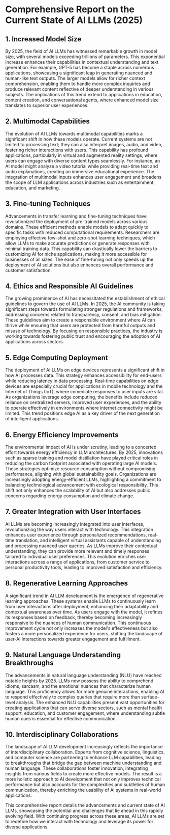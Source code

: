 # Comprehensive Report on the Current State of AI LLMs (2025)

## 1. Increased Model Size
By 2025, the field of AI LLMs has witnessed remarkable growth in model size, with several models exceeding trillions of parameters. This exponential increase enhances their capabilities in contextual understanding and text generation. For example, GPT-5 has become a staple across numerous applications, showcasing a significant leap in generating nuanced and human-like text outputs. The larger models allow for richer context comprehension, enabling them to handle more complex inquiries and produce relevant content reflective of deeper understanding in various subjects. The implications of this trend extend to applications in education, content creation, and conversational agents, where enhanced model size translates to superior user experiences.

## 2. Multimodal Capabilities
The evolution of AI LLMs towards multimodal capabilities marks a significant shift in how these models operate. Current systems are not limited to processing text; they can also interpret images, audio, and video, fostering richer interactions with users. This capability has profound applications, particularly in virtual and augmented reality settings, where users can engage with diverse content types seamlessly. For instance, an AI model might analyze a video tutorial while providing real-time text and audio explanations, creating an immersive educational experience. The integration of multimodal inputs enhances user engagement and broadens the scope of LLM applications across industries such as entertainment, education, and marketing.

## 3. Fine-tuning Techniques
Advancements in transfer learning and fine-tuning techniques have revolutionized the deployment of pre-trained models across various domains. These efficient methods enable models to adapt quickly to specific tasks with reduced computational requirements. Researchers are employing effective few-shot and zero-shot learning techniques, which allow LLMs to make accurate predictions or generate responses with minimal training data. This capability can drastically lower the barriers to customizing AI for niche applications, making it more accessible for businesses of all sizes. The ease of fine-tuning not only speeds up the deployment of AI solutions but also enhances overall performance and customer satisfaction.

## 4. Ethics and Responsible AI Guidelines
The growing prominence of AI has necessitated the establishment of ethical guidelines to govern the use of AI LLMs. In 2025, the AI community is taking significant steps towards formulating stronger regulations and frameworks, addressing concerns related to transparency, consent, and bias mitigation. These guidelines aim to create a responsible environment where AI can thrive while ensuring that users are protected from harmful outputs and misuse of technology. By focusing on responsible practices, the industry is working towards fostering public trust and encouraging the adoption of AI applications across sectors.

## 5. Edge Computing Deployment
The deployment of AI LLMs on edge devices represents a significant shift in how AI processes data. This strategy enhances accessibility for end-users while reducing latency in data processing. Real-time capabilities on edge devices are especially crucial for applications in mobile technology and the Internet of Things (IoT), where immediate responses to user inputs are vital. As organizations leverage edge computing, the benefits include reduced reliance on centralized servers, improved user experiences, and the ability to operate effectively in environments where internet connectivity might be limited. This trend positions edge AI as a key driver of the next generation of intelligent applications.

## 6. Energy Efficiency Improvements
The environmental impact of AI is under scrutiny, leading to a concerted effort towards energy efficiency in LLM architectures. By 2025, innovations such as sparse training and model distillation have played critical roles in reducing the carbon footprint associated with operating large AI models. These strategies optimize resource consumption without compromising performance, aligning with global sustainability goals. Organizations are increasingly adopting energy-efficient LLMs, highlighting a commitment to balancing technological advancement with ecological responsibility. This shift not only enhances the scalability of AI but also addresses public concerns regarding energy consumption and climate change.

## 7. Greater Integration with User Interfaces
AI LLMs are becoming increasingly integrated into user interfaces, revolutionizing the way users interact with technology. This integration enhances user experience through personalized recommendations, real-time translation, and intelligent virtual assistants capable of understanding and processing nuanced user queries. As LLMs improve their contextual understanding, they can provide more relevant and timely responses tailored to individual user preferences. This evolution enriches user interactions across a range of applications, from customer service to personal productivity tools, leading to improved satisfaction and efficiency.

## 8. Regenerative Learning Approaches
A significant trend in AI LLM development is the emergence of regenerative learning approaches. These systems enable LLMs to continuously learn from user interactions after deployment, enhancing their adaptability and contextual awareness over time. As users engage with the model, it refines its responses based on feedback, thereby becoming increasingly responsive to the nuances of human communication. This continuous improvement cycle not only increases the model's effectiveness but also fosters a more personalized experience for users, shifting the landscape of user-AI interactions towards greater engagement and fulfillment.

## 9. Natural Language Understanding Breakthroughs
The advancements in natural language understanding (NLU) have reached notable heights by 2025. LLMs now possess the ability to comprehend idioms, sarcasm, and the emotional nuances that characterize human language. This proficiency allows for more genuine interactions, enabling AI to respond effectively to complex queries that require more than surface-level analysis. The enhanced NLU capabilities present vast opportunities for creating applications that can serve diverse sectors, such as mental health support, education, and customer engagement, where understanding subtle human cues is essential for effective communication.

## 10. Interdisciplinary Collaborations
The landscape of AI LLM development increasingly reflects the importance of interdisciplinary collaboration. Experts from cognitive science, linguistics, and computer science are partnering to enhance LLM capabilities, leading to breakthroughs that bridge the gap between machine understanding and human language. These collaborations foster innovation, integrating insights from various fields to create more effective models. The result is a more holistic approach to AI development that not only improves technical performance but also accounts for the complexities and subtleties of human communication, thereby enriching the usability of AI systems in real-world applications. 

This comprehensive report details the advancements and current state of AI LLMs, showcasing the potential and challenges that lie ahead in this rapidly evolving field. With continuing progress across these areas, AI LLMs are set to redefine how we interact with technology and leverage its power for diverse applications.